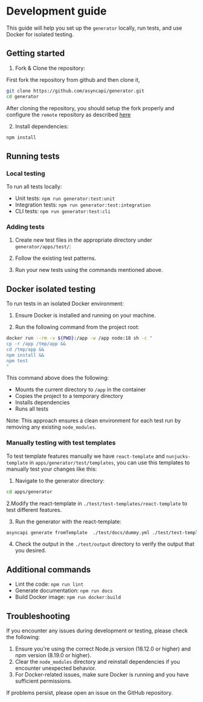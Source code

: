 # Development guide

This guide will help you set up the `generator` locally, run tests, and use Docker for isolated testing.

## Getting started

1. Fork & Clone the repository:

First fork the repository from github and then clone it,

```bash
git clone https://github.com/asyncapi/generator.git
cd generator
```

After cloning the repository, you should setup the fork properly and configure the `remote` repository as described [here](https://github.com/asyncapi/community/blob/master/git-workflow.md)

2. Install dependencies:

```bash
npm install
```

## Running tests

### Local testing

To run all tests locally:

- Unit tests: `npm run generator:test:unit`
- Integration tests: `npm run generator:test:integration`
- CLI tests: `npm run generator:test:cli`

### Adding tests

1. Create new test files in the appropriate directory under `generator/apps/test/`:

2. Follow the existing test patterns.

3. Run your new tests using the commands mentioned above.

## Docker isolated testing

To run tests in an isolated Docker environment:

1. Ensure Docker is installed and running on your machine.

2. Run the following command from the project root:

```bash
docker run --rm -v ${PWD}:/app -w /app node:18 sh -c "
cp -r /app /tmp/app &&
cd /tmp/app &&
npm install &&
npm test
"
```

This command above does the following:
- Mounts the current directory to `/app` in the container
- Copies the project to a temporary directory
- Installs dependencies
- Runs all tests

Note: This approach ensures a clean environment for each test run by removing any existing `node_modules`.

### Manually testing with test templates

To test template features manually we have `react-template` and `nunjucks-template` in `apps/generator/test/templates`, you can use this templates to manually test your changes like this:

1. Navigate to the generator directory:

```bash
cd apps/generator
```
2.Modify the react-template in `./test/test-templates/react-template` to test different features.

3. Run the generator with the react-template:

```bash
asyncapi generate fromTemplate  ./test/docs/dummy.yml ./test/test-templates/react-template -o ./test/output --force-write
```

4. Check the output in the `./test/output` directory to verify the output that you desired.

## Additional commands

- Lint the code: `npm run lint`
- Generate documentation: `npm run docs`
- Build Docker image: `npm run docker:build`

## Troubleshooting

If you encounter any issues during development or testing, please check the following:

1. Ensure you're using the correct Node.js version (18.12.0 or higher) and npm version (8.19.0 or higher).
2. Clear the `node_modules` directory and reinstall dependencies if you encounter unexpected behavior.
3. For Docker-related issues, make sure Docker is running and you have sufficient permissions.

If problems persist, please open an issue on the GitHub repository.